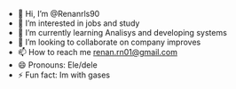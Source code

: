 - 👋 Hi, I’m @Renanrls90
- 👀 I’m interested in jobs and study
- 🌱 I’m currently learning Analisys and developing systems
- 💞️ I’m looking to collaborate on company improves
- 📫 How to reach me renan.rn01@gmail.com
- 😄 Pronouns: Ele/dele 
- ⚡ Fun fact: Im with gases

<!---
Renanrls90/Renanrls90 is a ✨ special ✨ repository because its `README.md` (this file) appears on your GitHub profile.
You can click the Preview link to take a look at your changes.
--->
